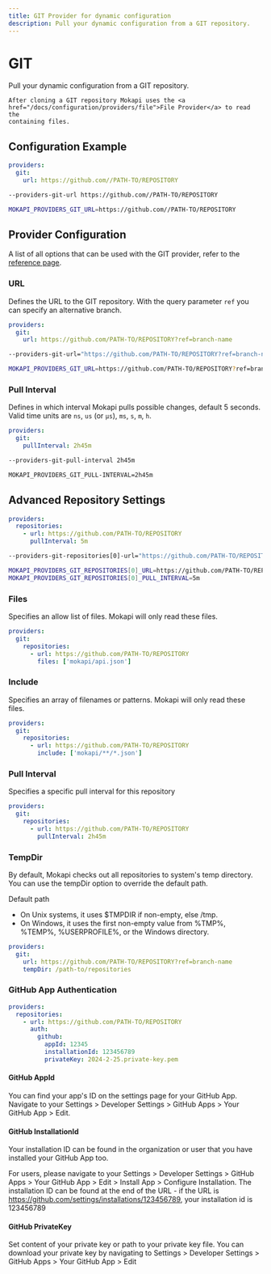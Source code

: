 ```yaml
---
title: GIT Provider for dynamic configuration
description: Pull your dynamic configuration from a GIT repository.
---
```

# GIT

Pull your dynamic configuration from a GIT repository.

``` box=tip
After cloning a GIT repository Mokapi uses the <a href="/docs/configuration/providers/file">File Provider</a> to read the
containing files.
```

## Configuration Example

```yaml tab=File (YAML)
providers:
  git:
    url: https://github.com//PATH-TO/REPOSITORY
```
```bash tab=CLI
--providers-git-url https://github.com//PATH-TO/REPOSITORY
```
```bash tab=Env
MOKAPI_PROVIDERS_GIT_URL=https://github.com//PATH-TO/REPOSITORY
```

## Provider Configuration

A list of all options that can be used with the GIT provider, refer to
the [reference page](/docs/configuration/reference.md).


### URL
Defines the URL to the GIT repository. With the query parameter `ref` you can specify an alternative
branch.

```yaml tab=File (YAML)
providers:
  git:
    url: https://github.com/PATH-TO/REPOSITORY?ref=branch-name
```
```bash tab=CLI
--providers-git-url="https://github.com/PATH-TO/REPOSITORY?ref=branch-name"
```
```bash tab=Env
MOKAPI_PROVIDERS_GIT_URL=https://github.com/PATH-TO/REPOSITORY?ref=branch-name
```

### Pull Interval
Defines in which interval Mokapi pulls possible changes, default 5 seconds.
Valid time units are `ns`, `us` (or `µs`), `ms`, `s`, `m`, `h`.

```yaml tab=File (YAML)
providers:
  git:
    pullInterval: 2h45m
```
```bash tab=CLI
--providers-git-pull-interval 2h45m
```
```bash tab=Env
MOKAPI_PROVIDERS_GIT_PULL-INTERVAL=2h45m
```

## Advanced Repository Settings

```yaml tab=File (YAML)
providers:
  repositories:
    - url: https://github.com/PATH-TO/REPOSITORY
      pullInterval: 5m
```
```bash tab=CLI
--providers-git-repositories[0]-url="https://github.com/PATH-TO/REPOSITORY" --providers.git.repositories[0].pullInterval="5m"
```
```bash tab=Env
MOKAPI_PROVIDERS_GIT_REPOSITORIES[0]_URL=https://github.com/PATH-TO/REPOSITORY
MOKAPI_PROVIDERS_GIT_REPOSITORIES[0]_PULL_INTERVAL=5m
```

### Files
Specifies an allow list of files. Mokapi will only read these files.

```yaml tab=File (YAML)
providers:
  git:
    repositories:
      - url: https://github.com/PATH-TO/REPOSITORY
        files: ['mokapi/api.json']
```

### Include
Specifies an array of filenames or patterns. Mokapi will only read these files.

```yaml tab=File (YAML)
providers:
  git:
    repositories:
      - url: https://github.com/PATH-TO/REPOSITORY
        include: ['mokapi/**/*.json']
```

### Pull Interval
Specifies a specific pull interval for this repository

```yaml tab=File (YAML)
providers:
  git:
    repositories:
      - url: https://github.com/PATH-TO/REPOSITORY
        pullInterval: 2h45m
```

### TempDir

By default, Mokapi checks out all repositories to system's temp directory. You can use the tempDir option to override the default path.

Default path
- On Unix systems, it uses $TMPDIR if non-empty, else /tmp.
- On Windows, it uses the first non-empty value from %TMP%, %TEMP%, %USERPROFILE%, or the Windows directory.

```yaml tab=File (YAML)
providers:
  git:
    url: https://github.com/PATH-TO/REPOSITORY?ref=branch-name
    tempDir: /path-to/repositories
```

### GitHub App Authentication

```yaml tab=File (YAML)
providers:
  repositories:
    - url: https://github.com/PATH-TO/REPOSITORY
      auth:
        github:
          appId: 12345
          installationId: 123456789
          privateKey: 2024-2-25.private-key.pem
```

#### GitHub AppId

You can find your app's ID on the settings page for your GitHub App.
Navigate to your Settings > Developer Settings > GitHub Apps > Your GitHub App > Edit.

#### GitHub InstallationId

Your installation ID can be found in the organization or user that you have installed your GitHub App too.

For users, please navigate to your Settings > Developer Settings > GitHub Apps > Your GitHub App > Edit > Install App > Configure Installation. 
The installation ID can be found at the end of the URL - if the URL is https://github.com/settings/installations/123456789, 
your installation id is 123456789

#### GitHub PrivateKey

Set content of your private key or path to your private key file. You can download your private key by navigating to
Settings > Developer Settings > GitHub Apps > Your GitHub App > Edit